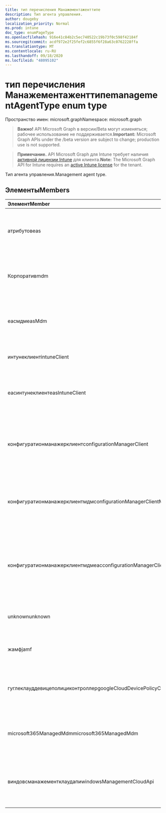 ```yaml
---
title: тип перечисления Манажементаженттипе
description: Тип агента управления.
author: dougeby
localization_priority: Normal
ms.prod: intune
doc_type: enumPageType
ms.openlocfilehash: 916e41c84b2c5ec740522c19b73f0c598f42184f
ms.sourcegitcommit: acdf972e2f25fef2c6855f6f28a63c0762228ffa
ms.translationtype: MT
ms.contentlocale: ru-RU
ms.lasthandoff: 09/18/2020
ms.locfileid: "48095102"
---
```

# <a name="managementagenttype-enum-type"></a><span data-ttu-id="877cd-103">тип перечисления Манажементаженттипе</span><span class="sxs-lookup"><span data-stu-id="877cd-103">managementAgentType enum type</span></span>

<span data-ttu-id="877cd-104">Пространство имен: microsoft.graph</span><span class="sxs-lookup"><span data-stu-id="877cd-104">Namespace: microsoft.graph</span></span>

> <span data-ttu-id="877cd-105">**Важно!** API Microsoft Graph в версии/Beta могут изменяться; рабочее использование не поддерживается.</span><span class="sxs-lookup"><span data-stu-id="877cd-105">**Important:** Microsoft Graph APIs under the /beta version are subject to change; production use is not supported.</span></span>

> <span data-ttu-id="877cd-106">**Примечание.** API Microsoft Graph для Intune требует наличия [активной лицензии Intune](https://go.microsoft.com/fwlink/?linkid=839381) для клиента.</span><span class="sxs-lookup"><span data-stu-id="877cd-106">**Note:** The Microsoft Graph API for Intune requires an [active Intune license](https://go.microsoft.com/fwlink/?linkid=839381) for the tenant.</span></span>

<span data-ttu-id="877cd-107">Тип агента управления.</span><span class="sxs-lookup"><span data-stu-id="877cd-107">Management agent type.</span></span>

## <a name="members"></a><span data-ttu-id="877cd-108">Элементы</span><span class="sxs-lookup"><span data-stu-id="877cd-108">Members</span></span>
|<span data-ttu-id="877cd-109">Элемент</span><span class="sxs-lookup"><span data-stu-id="877cd-109">Member</span></span>|<span data-ttu-id="877cd-110">Значение</span><span class="sxs-lookup"><span data-stu-id="877cd-110">Value</span></span>|<span data-ttu-id="877cd-111">Описание</span><span class="sxs-lookup"><span data-stu-id="877cd-111">Description</span></span>|
|:---|:---|:---|
|<span data-ttu-id="877cd-112">атрибутов</span><span class="sxs-lookup"><span data-stu-id="877cd-112">eas</span></span>|<span data-ttu-id="877cd-113">1 </span><span class="sxs-lookup"><span data-stu-id="877cd-113">1</span></span>|<span data-ttu-id="877cd-114">Управление устройством осуществляется с помощью Exchange Server.</span><span class="sxs-lookup"><span data-stu-id="877cd-114">The device is managed by Exchange server.</span></span>|
|<span data-ttu-id="877cd-115">Корпоратив</span><span class="sxs-lookup"><span data-stu-id="877cd-115">mdm</span></span>|<span data-ttu-id="877cd-116">2 </span><span class="sxs-lookup"><span data-stu-id="877cd-116">2</span></span>|<span data-ttu-id="877cd-117">Управление устройством осуществляется с помощью Intune MDM.</span><span class="sxs-lookup"><span data-stu-id="877cd-117">The device is managed by Intune MDM.</span></span>|
|<span data-ttu-id="877cd-118">еасмдм</span><span class="sxs-lookup"><span data-stu-id="877cd-118">easMdm</span></span>|<span data-ttu-id="877cd-119">4</span><span class="sxs-lookup"><span data-stu-id="877cd-119">3</span></span>|<span data-ttu-id="877cd-120">Устройство управляется как в Exchange Server, так и в Intune MDM.</span><span class="sxs-lookup"><span data-stu-id="877cd-120">The device is managed by both Exchange server and Intune MDM.</span></span>|
|<span data-ttu-id="877cd-121">интунеклиент</span><span class="sxs-lookup"><span data-stu-id="877cd-121">intuneClient</span></span>|<span data-ttu-id="877cd-122">4 </span><span class="sxs-lookup"><span data-stu-id="877cd-122">4</span></span>|<span data-ttu-id="877cd-123">Управление клиентом Intune.</span><span class="sxs-lookup"><span data-stu-id="877cd-123">Intune client managed.</span></span>|
|<span data-ttu-id="877cd-124">еасинтунеклиент</span><span class="sxs-lookup"><span data-stu-id="877cd-124">easIntuneClient</span></span>|<span data-ttu-id="877cd-125">5 </span><span class="sxs-lookup"><span data-stu-id="877cd-125">5</span></span>|<span data-ttu-id="877cd-126">Устройство — это EAS и двойное управление клиентом Intune.</span><span class="sxs-lookup"><span data-stu-id="877cd-126">The device is EAS and Intune client dual managed.</span></span>|
|<span data-ttu-id="877cd-127">конфигуратионманажерклиент</span><span class="sxs-lookup"><span data-stu-id="877cd-127">configurationManagerClient</span></span>|<span data-ttu-id="877cd-128">8 </span><span class="sxs-lookup"><span data-stu-id="877cd-128">8</span></span>|<span data-ttu-id="877cd-129">Управление устройством осуществляется с помощью Configuration Manager.</span><span class="sxs-lookup"><span data-stu-id="877cd-129">The device is managed by Configuration Manager.</span></span>|
|<span data-ttu-id="877cd-130">конфигуратионманажерклиентмдм</span><span class="sxs-lookup"><span data-stu-id="877cd-130">configurationManagerClientMdm</span></span>|<span data-ttu-id="877cd-131">10 </span><span class="sxs-lookup"><span data-stu-id="877cd-131">10</span></span>|<span data-ttu-id="877cd-132">Управление устройством осуществляется с помощью Configuration Manager и MDM.</span><span class="sxs-lookup"><span data-stu-id="877cd-132">The device is managed by Configuration Manager and MDM.</span></span>|
|<span data-ttu-id="877cd-133">конфигуратионманажерклиентмдмеас</span><span class="sxs-lookup"><span data-stu-id="877cd-133">configurationManagerClientMdmEas</span></span>|<span data-ttu-id="877cd-134">11 </span><span class="sxs-lookup"><span data-stu-id="877cd-134">11</span></span>|<span data-ttu-id="877cd-135">Управление устройством осуществляется с помощью Configuration Manager, MDM и EAS.</span><span class="sxs-lookup"><span data-stu-id="877cd-135">The device is managed by Configuration Manager, MDM and Eas.</span></span>|
|<span data-ttu-id="877cd-136">unknown</span><span class="sxs-lookup"><span data-stu-id="877cd-136">unknown</span></span>|<span data-ttu-id="877cd-137">16 </span><span class="sxs-lookup"><span data-stu-id="877cd-137">16</span></span>|<span data-ttu-id="877cd-138">Неизвестный тип агента управления.</span><span class="sxs-lookup"><span data-stu-id="877cd-138">Unknown management agent type.</span></span>|
|<span data-ttu-id="877cd-139">жамф</span><span class="sxs-lookup"><span data-stu-id="877cd-139">jamf</span></span>|<span data-ttu-id="877cd-140">32</span><span class="sxs-lookup"><span data-stu-id="877cd-140">32</span></span>|<span data-ttu-id="877cd-141">Атрибуты устройства извлекаются из Жамф.</span><span class="sxs-lookup"><span data-stu-id="877cd-141">The device attributes are fetched from Jamf.</span></span>|
|<span data-ttu-id="877cd-142">гуглеклауддевицеполициконтроллер</span><span class="sxs-lookup"><span data-stu-id="877cd-142">googleCloudDevicePolicyController</span></span>|<span data-ttu-id="877cd-143">64</span><span class="sxs-lookup"><span data-stu-id="877cd-143">64</span></span>|<span data-ttu-id="877cd-144">Управление устройством осуществляется с помощью Клауддпк Google.</span><span class="sxs-lookup"><span data-stu-id="877cd-144">The device is managed by Google's CloudDPC.</span></span>|
|<span data-ttu-id="877cd-145">microsoft365ManagedMdm</span><span class="sxs-lookup"><span data-stu-id="877cd-145">microsoft365ManagedMdm</span></span>|<span data-ttu-id="877cd-146">258</span><span class="sxs-lookup"><span data-stu-id="877cd-146">258</span></span>|<span data-ttu-id="877cd-147">Это устройство управляется Microsoft 365 с помощью Intune.</span><span class="sxs-lookup"><span data-stu-id="877cd-147">This device is managed by Microsoft 365 through Intune.</span></span>|
|<span data-ttu-id="877cd-148">виндовсманажементклаудапи</span><span class="sxs-lookup"><span data-stu-id="877cd-148">windowsManagementCloudApi</span></span>|<span data-ttu-id="877cd-149">512</span><span class="sxs-lookup"><span data-stu-id="877cd-149">512</span></span>|<span data-ttu-id="877cd-150">Это устройство управляется Cloud API управления Windows.</span><span class="sxs-lookup"><span data-stu-id="877cd-150">This device is managed by Windows Management Cloud API.</span></span>|






